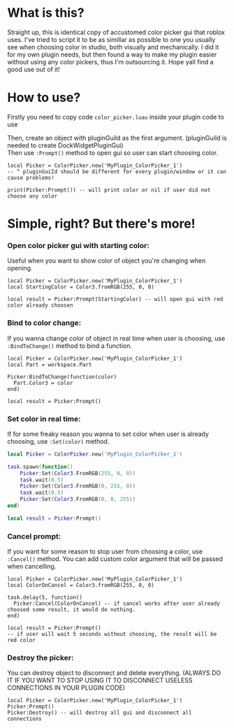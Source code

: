 # What is this?
Straight up, this is identical copy of accustomed color picker gui that roblox uses. I've tried to script it to be as simillar as possible to one you usually see when choosing color in studio, both visually and mechanically. I did it for my own plugin needs, but then found a way to make my plugin easier without using any color pickers, thus I'm outsourcing it. Hope yall find a good use out of it!

# How to use?

Firstly you need to copy code `color_picker.luau` inside your plugin code to use

Then, create an object with pluginGuiId as the first argument. (pluginGuiId is needed to create DockWidgetPluginGui)\
Then use `:Prompt()` method to open gui so user can start choosing color.

```luau
local Picker = ColorPicker.new('MyPlugin_ColorPicker_1')
-- ^ pluginGuiId should be different for every plugin/window or it can cause problems!

print(Picker:Prompt()) -- will print color or nil if user did not choose any color
```
# Simple, right? But there's more!

### Open color picker gui with starting color:
Useful when you want to show color of object you're changing when opening.
```luau
local Picker = ColorPicker.new('MyPlugin_ColorPicker_1')
local StartingColor = Color3.fromRGB(255, 0, 0)

local result = Picker:Prompt(StartingColor) -- will open gui with red color already choosen
```

### Bind to color change:
If you wanna change color of object in real time when user is choosing, use `:BindToChange()` method to bind a function.
```luau
local Picker = ColorPicker.new('MyPlugin_ColorPicker_1')
local Part = workspace.Part

Picker:BindToChange(function(color)
  Part.Color3 = color
end)

local result = Picker:Prompt()
```

### Set color in real time:
If for some freaky reason you wanna to set color when user is already choosing, use `:Set(color)` method.
```lua
local Picker = ColorPicker.new('MyPlugin_ColorPicker_1')

task.spawn(function()
	Picker:Set(Color3.FromRGB(255, 0, 0))
	task.wait(0.5)
	Picker:Set(Color3.FromRGB(0, 255, 0))
	task.wait(0.5)
	Picker:Set(Color3.FromRGB(0, 0, 255))
end)

local result = Picker:Prompt()
```

### Cancel prompt:
If you want for some reason to stop user from choosing a color, use `:Cancel()` method. You can add custom color argument that will be passed when cancelling.
```luau
local Picker = ColorPicker.new('MyPlugin_ColorPicker_1')
local ColorOnCancel = Color3.fromRGB(255, 0, 0)

task.delay(5, function()
  Picker:Cancel(ColorOnCancel) -- if cancel works after user already choosed some result, it would do nothing.
end)

local result = Picker:Prompt()
-- if user will wait 5 seconds without choosing, the result will be red color
```

### Destroy the picker:
You can destroy object to disconnect and delete everything. (ALWAYS DO IT IF YOU WANT TO STOP USING IT TO DISCONNECT USELESS CONNECTIONS IN YOUR PLUGIN CODE)
```luau
local Picker = ColorPicker.new('MyPlugin_ColorPicker_1')
Picker:Prompt()
Picker:Destroy() -- will destroy all gui and disconnect all connections
```


